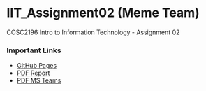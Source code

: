 # IIT_Assignment02 (Meme Team)
COSC2196 Intro to Information Technology - Assignment 02


### Important Links
- [GitHub Pages](https://iit-memeteam.github.io/IIT_Assignment02/)
- [PDF Report](https://github.com/IIT-MemeTeam/IIT_Assignment02/raw/master/Documents/PDF%20Submissions/A2%20G2.pdf)
- [PDF MS Teams](https://github.com/IIT-MemeTeam/IIT_Assignment02/raw/master/Documents/PDF%20Submissions/A2%20G2-MS.pdf)
